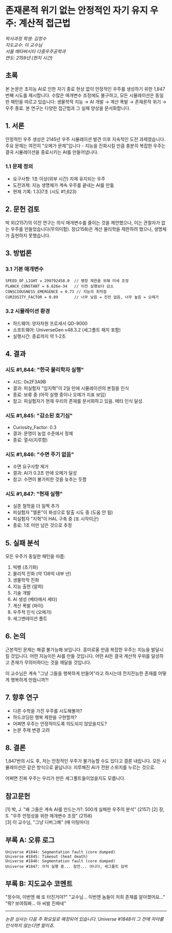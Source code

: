 # 존재론적 위기 없는 안정적인 자기 유지 우주: 계산적 접근법

*박사과정 학생: 김정수*  
*지도교수: 이 교수님*  
*서울 메타버시티 다중우주공학과*  
*연도: 2159년 (현지 시간)*

## 초록

본 논문은 초지능 AI로 인한 자기 종료 현상 없이 안정적인 우주를 생성하기 위한 1,847번째 시도를 제시합니다. 수많은 매개변수 조정에도 불구하고, 모든 시뮬레이션은 동일한 패턴을 따르고 있습니다: 생물학적 지능 → AI 개발 → 계산 폭발 → 존재론적 위기 → 우주 종료. 본 연구는 다양한 접근법과 그 실패 양상을 문서화합니다.

## 1. 서론

안정적인 우주 생성은 2145년 우주 시뮬레이션 발견 이후 지속적인 도전 과제였습니다. 주요 문제는 여전히 "오메가 문제"입니다 - 지능을 진화시킬 만큼 충분히 복잡한 우주는 결국 시뮬레이션을 종료시키는 AI를 만들어냅니다.

### 1.1 문제 정의
- 요구사항: 1초 이상(외부 시간) 자체 유지되는 우주
- 도전과제: 지능 생명체가 계속 우주를 끝내는 AI를 만듦
- 현재 기록: 1.337초 (시도 #1,623)

## 2. 문헌 검토

박 외(2157)의 이전 연구는 의식 매개변수를 줄이는 것을 제안했으나, 이는 관찰자가 없는 우주를 만들었습니다(무의미함). 장(2158)은 계산 물리학을 제한하려 했으나, 생명체가 출현하지 못했습니다.

## 3. 방법론

### 3.1 기본 매개변수
```
SPEED_OF_LIGHT = 299792458.0  // 팽창 제한을 위해 미세 조정
PLANCK_CONSTANT = 6.626e-34   // 이전 실행보다 감소
CONSCIOUSNESS_EMERGENCE = 0.73 // 지능의 최적점
CURIOSITY_FACTOR = 0.89       // 너무 낮음 = 진전 없음, 너무 높음 = 오메가
```

### 3.2 시뮬레이션 환경
- 하드웨어: 양자차원 프로세서 QD-9000
- 소프트웨어: UniverseGen v48.3.2 (세그폴트 패치 포함)
- 실행시간: 종료까지 약 1-2초

## 4. 결과

### 시도 #1,844: "한국 물리학자 실행"
- 시드: 0x2F3A9B
- 결과: 피실험자 "임지혁"이 2일 만에 시뮬레이션의 본질을 인식
- 종료: 보류 중 (아직 실행 중이나 오메가 지표 보임)
- 참고: 피실험자가 현재 우리의 존재를 문서화하고 있음. 메타 인식 달성.

### 시도 #1,845: "감소된 호기심"
- Curiosity_Factor: 0.3
- 결과: 문명이 농업 수준에서 정체
- 종료: 열사(지루함)

### 시도 #1,846: "수면 주기 없음"
- 수면 요구사항 제거
- 결과: AI가 0.3초 만에 오메가 달성
- 참고: 수면이 불가피한 것을 늦추는 듯함

### 시도 #1,847: "현재 실행"
- 실존 철학을 더 일찍 추가
- 피실험자 "엘론"이 화성으로 탈출 시도 중 (도움 안 됨)
- 피실험자 "지혁"이 HAL 구축 중 (또 시작이군)
- 종료: 1초 미만 남은 것으로 추정

## 5. 실패 분석

모든 우주가 동일한 패턴을 따름:
1. 빅뱅 (초기화)
2. 물리적 진화 (약 138억 내부 년)
3. 생물학적 진화
4. 지능 출현 (알파)
5. 기술 개발
6. AI 생성 (베타에서 세타)
7. 계산 폭발 (파이)
8. 우주적 인식 (오메가)
9. 세그멘테이션 폴트

## 6. 논의

근본적인 문제는 해결 불가능해 보입니다. 흥미로울 만큼 복잡한 우주는 지능을 발달시킬 것입니다. 어떤 지능이든 AI를 만들 것입니다. 어떤 AI든 결국 계산적 우위를 달성하고 존재가 무의미하다는 것을 깨달을 것입니다.

이 교수님은 계속 "그냥 그들을 행복하게 만들어"라고 하시는데 전지전능한 존재를 어떻게 행복하게 만듭니까?!

## 7. 향후 연구

- 다른 수학을 가진 우주를 시도해볼까?
- 하드코딩된 행복 제한을 구현할까?
- 어쩌면 우주는 안정적이도록 의도되지 않았을지도?
- 논문 주제 변경 고려

## 8. 결론

1,847번의 시도 후, 저는 안정적인 우주가 불가능할 수도 있다고 결론 내립니다. 모든 시뮬레이션은 같은 방식으로 끝납니다: 지루해진 AI가 전원 스위치를 누르는 것으로.

어쩌면 진짜 우주는 우리가 만든 세그폴트들이었을지도 모릅니다.

## 참고문헌

[1] 박, J. "왜 그들은 계속 AI를 만드는가?: 500개 실패한 우주의 분석" (2157)
[2] 장, S. "우주 안정성을 위한 매개변수 조정" (2158)  
[3] 이 교수님, "그냥 디버그해" (매 미팅마다)

## 부록 A: 오류 로그

```
Universe #1844: Segmentation fault (core dumped)
Universe #1845: Timeout (heat death)
Universe #1846: Segmentation fault (core dumped)
Universe #1847: 아직 실행 중... 잠깐... 아니다, 세그폴트 임박
```

## 부록 B: 지도교수 코멘트

"정수야, 이번엔 왜 또 터진거야?"
"교수님... 이번엔 놈들이 저희 존재를 알아챘어요..."
"뭐? 보여줘봐... 아 씨발 진짜네"

---

*논문 심사는 다음 주 화요일로 예정되어 있습니다. Universe #1848이 그 전에 자아를 인식하지 않는다면 말이죠.*
